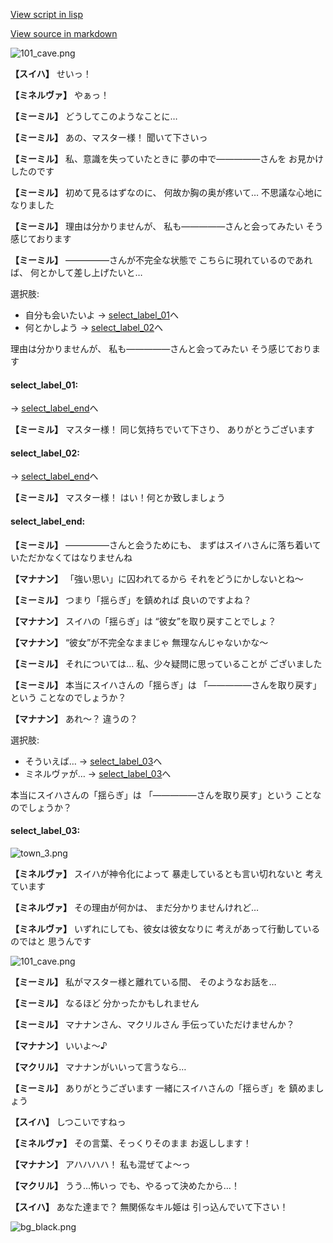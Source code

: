 [View script in lisp](../scripts/202103171.txt)

[View source in markdown](202103171.md)

![101_cave.png](../images/backgrounds/101_cave.png)

**【スイハ】**
せいっ！

**【ミネルヴァ】**
やぁっ！

**【ミーミル】**
どうしてこのようなことに…

**【ミーミル】**
あの、マスター様！
聞いて下さいっ

**【ミーミル】**
私、意識を失っていたときに
夢の中で―――――さんを
お見かけしたのです

**【ミーミル】**
初めて見るはずなのに、
何故か胸の奥が疼いて…
不思議な心地になりました

**【ミーミル】**
理由は分かりませんが、
私も―――――さんと会ってみたい
そう感じております

**【ミーミル】**
―――――さんが不完全な状態で
こちらに現れているのであれば、
何とかして差し上げたいと…

選択肢:
- 自分も会いたいよ → [select_label_01](#select_label_01)へ
- 何とかしよう → [select_label_02](#select_label_02)へ

理由は分かりませんが、
私も―――――さんと会ってみたい
そう感じております

#### select_label_01:
 → [select_label_end](#select_label_end)へ

**【ミーミル】**
マスター様！
同じ気持ちでいて下さり、
ありがとうございます

#### select_label_02:
 → [select_label_end](#select_label_end)へ

**【ミーミル】**
マスター様！
はい！何とか致しましょう

#### select_label_end:

**【ミーミル】**
―――――さんと会うためにも、
まずはスイハさんに落ち着いて
いただかなくてはなりませんね

**【マナナン】**
「強い思い」に囚われてるから
それをどうにかしないとね～

**【ミーミル】**
つまり「揺らぎ」を鎮めれば
良いのですよね？

**【マナナン】**
スイハの「揺らぎ」は
“彼女”を取り戻すことでしょ？

**【マナナン】**
“彼女”が不完全なままじゃ
無理なんじゃないかな～

**【ミーミル】**
それについては…
私、少々疑問に思っていることが
ございました

**【ミーミル】**
本当にスイハさんの「揺らぎ」は
「―――――さんを取り戻す」という
ことなのでしょうか？

**【マナナン】**
あれ～？
違うの？

選択肢:
- そういえば… → [select_label_03](#select_label_03)へ
- ミネルヴァが… → [select_label_03](#select_label_03)へ

本当にスイハさんの「揺らぎ」は
「―――――さんを取り戻す」という
ことなのでしょうか？

#### select_label_03:

![town_3.png](../images/backgrounds/town_3.png)

**【ミネルヴァ】**
スイハが神令化によって
暴走しているとも言い切れないと
考えています

**【ミネルヴァ】**
その理由が何かは、
まだ分かりませんけれど…

**【ミネルヴァ】**
いずれにしても、彼女は彼女なりに
考えがあって行動しているのではと
思うんです

![101_cave.png](../images/backgrounds/101_cave.png)

**【ミーミル】**
私がマスター様と離れている間、
そのようなお話を…

**【ミーミル】**
なるほど
分かったかもしれません

**【ミーミル】**
マナナンさん、マクリルさん
手伝っていただけませんか？

**【マナナン】**
いいよ～♪

**【マクリル】**
マナナンがいいって言うなら…

**【ミーミル】**
ありがとうございます
一緒にスイハさんの「揺らぎ」を
鎮めましょう

**【スイハ】**
しつこいですねっ

**【ミネルヴァ】**
その言葉、そっくりそのまま
お返しします！

**【マナナン】**
アハハハハ！
私も混ぜてよ～っ

**【マクリル】**
うう…怖いっ
でも、やるって決めたから…！

**【スイハ】**
あなた達まで？
無関係なキル姫は
引っ込んでいて下さい！

![bg_black.png](../images/backgrounds/bg_black.png)
